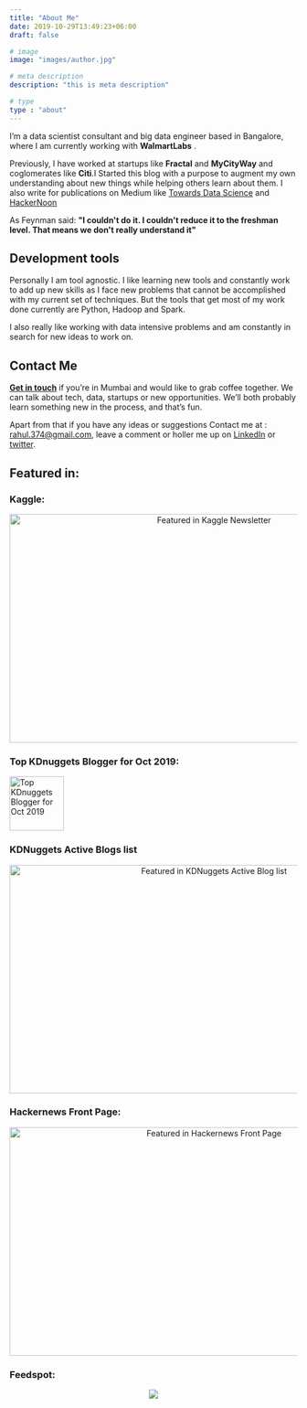 ```yaml
---
title: "About Me"
date: 2019-10-29T13:49:23+06:00
draft: false

# image
image: "images/author.jpg"

# meta description
description: "this is meta description"

# type
type : "about"
---
```


I’m a data scientist consultant and big data engineer based in Bangalore, where I am currently working with **WalmartLabs** .

Previously, I have worked at startups like **Fractal** and **MyCityWay** and coglomerates like **Citi**.I Started this blog with a purpose to augment my own understanding about new things while helping others learn about them. I also write for publications on Medium like [Towards Data Science](https://towardsdatascience.com/) and [HackerNoon](https://hackernoon.com/)

As Feynman said: **"I couldn't do it. I couldn't reduce it to the freshman level. That means we don't really understand it"**

## Development tools

Personally I am tool agnostic. I like learning new tools and constantly work to add up new skills as I face new problems that cannot be accomplished with my current set of techniques. But the tools that get most of my work done currently are Python, Hadoop and Spark.

I also really like working with data intensive problems and am constantly in search for new ideas to work on.

## Contact Me

**[Get in touch](mailto:rahul.374@gmail.com?subject=coffee)** if you’re in Mumbai and would like to grab coffee together. We can talk about tech, data, startups or new opportunities. We’ll both probably learn something new in the process, and that’s fun.

Apart from that if you have any ideas or suggestions Contact me at : rahul.374@gmail.com, leave a comment or holler me up on [LinkedIn](https://www.linkedin.com/profile/view?id=AAIAAAUGZtoBLDbgvT7glPvnjVgGY_AwnWpn73w&trk=nav_responsive_tab_profile_pic) or [twitter](https://twitter.com/MLWhiz).

## Featured in:

### Kaggle:

<div style="margin-top: 9px; margin-bottom: 10px;">
<center><img src="/images/Kaggle_Newsletter.png" alt="Featured in Kaggle Newsletter" height="400" width="700" ></center>
</div>

### Top KDnuggets Blogger for Oct 2019:

<a href="https://www.kdnuggets.com/2019/10/top-news-week-1014-1020.html"><img src="https://www.kdnuggets.com/images/tkb-1910-s.png" width=95 height=95 alt="Top KDnuggets Blogger for Oct 2019"></a>

### KDNuggets Active Blogs list

<div style="margin-top: 9px; margin-bottom: 10px;">
<center><img src="/images/kdnuggets.png" alt="Featured in KDNuggets Active Blog list" height="400" width="700" ></center>
</div>

### Hackernews Front Page:
<div style="margin-top: 9px; margin-bottom: 10px;">
<center><img src="/images/Hackernews_front_page.png" alt="Featured in Hackernews Front Page" height="400" width="700" ></center>
</div>

### Feedspot:
<div style="margin-top: 9px; margin-bottom: 10px;">
<center><a href="http://blog.feedspot.com/data_science_blogs/" title="Data Science Blogs"><img src="https://blog-cdn.feedspot.com/wp-content/uploads/2017/01/data-science-75-transparent_216px.png" ></img></a></center></div>
